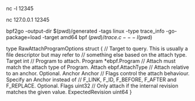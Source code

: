
nc -l 12345

nc 127.0.0.1 12345

bpf2go -output-dir $(pwd)/generated -tags linux -type trace_info -go-package=load -target amd64 bpf $(pwd)/trace.c -- -I$(pwd)

type RawAttachProgramOptions struct {
    // Target to query. This is usually a file descriptor but may refer to
    // something else based on the attach type.
    Target int
    // Program to attach.
    Program *ebpf.Program
    // Attach must match the attach type of Program.
    Attach ebpf.AttachType
    // Attach relative to an anchor. Optional.
    Anchor Anchor
    // Flags control the attach behaviour. Specify an Anchor instead of
    // F_LINK, F_ID, F_BEFORE, F_AFTER and F_REPLACE. Optional.
    Flags uint32
    // Only attach if the internal revision matches the given value.
    ExpectedRevision uint64
}
